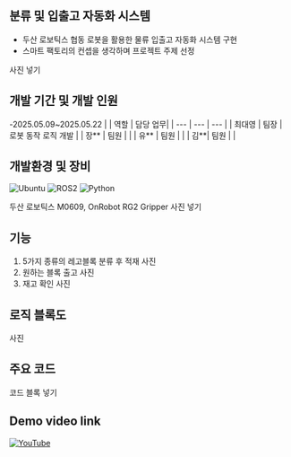 ##   분류 및 입출고 자동화 시스템
- 두산 로보틱스 협동 로봇을 활용한 물류 입출고 자동화 시스템 구현   
- 스마트 팩토리의 컨셉을 생각하며 프로젝트 주제 선정

사진 넣기

##   개발 기간 및 개발 인원
-2025.05.09~2025.05.22
|  | 역할 | 담당 업무|
| --- | --- | --- |
| 최대영 | 팀장 | 로봇 동작 로직 개발 |
| 장** | 팀원 |  |
| 유** | 팀원 |  |
| 김**| 팀원 | |
  
## 개발환경  및 장비
![Ubuntu](https://img.shields.io/badge/Ubuntu-22.04-E95420?logo=ubuntu&logoColor=white)
![ROS2](https://img.shields.io/badge/ROS2-Humble-22314E?logo=ros&logoColor=white)
![Python](https://img.shields.io/badge/Python-3.10-3776AB?logo=python&logoColor=white) 

두산 로보틱스 M0609, OnRobot RG2 Gripper 사진 넣기

## 기능   

1. 5가지 종류의 레고블록 분류 후 적재
사진
2. 원하는 블록 출고
사진
3. 재고 확인
사진
  ## 로직 블록도
사진
## 주요 코드
코드 블록 넣기

## Demo video link
[![YouTube](https://img.shields.io/badge/YouTube-FF0000?logo=youtube&logoColor=white)](https://youtube.com/shorts/2GCx_hT8v0I?feature=share)
